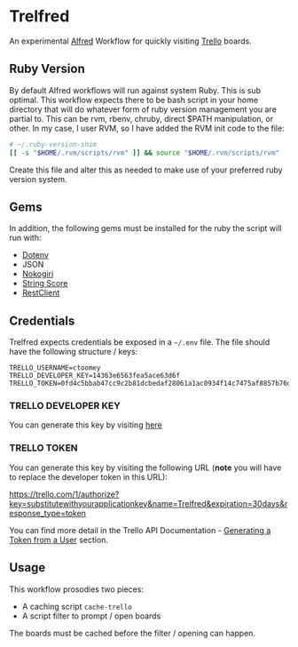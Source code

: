 Trelfred
========

An experimental [Alfred][] Workflow for quickly visiting [Trello][] boards.

[Alfred]: http://www.alfredapp.com/
[Trello]: https://trello.com/

Ruby Version
------------

By default Alfred workflows will run against system Ruby. This is sub optimal.
This workflow expects there to be bash script in your home directory that will
do whatever form of ruby version management you are partial to. This can be
rvm, rbenv, chruby, direct $PATH manipulation, or other. In my case, I user
RVM, so I have added the RVM init code to the file:

``` bash
# ~/.ruby-version-shim
[[ -s "$HOME/.rvm/scripts/rvm" ]] && source "$HOME/.rvm/scripts/rvm"
```

Create this file and alter this as needed to make use of your preferred ruby version system.

Gems
----

In addition, the following gems must be installed for the ruby the script will
run with:

- [Dotenv][]
- JSON
- [Nokogiri][]
- [String Score][]
- [RestClient][]

[RestClient]: https://github.com/rest-client/rest-client
[String Score]: https://github.com/jlindley/string_score_ruby
[Dotenv]: https://github.com/bkeepers/dotenv
[Nokogiri]: http://nokogiri.org/

Credentials
-----------

Trelfred expects credentials be exposed in a `~/.env` file. The file should have
the following structure / keys:

``` env
TRELLO_USERNAME=ctoomey
TRELLO_DEVELOPER_KEY=14363e6563fea5ace63d6f
TRELLO_TOKEN=0fd4c5bbab47cc9c2b81dcbedaf28061a1ac0934f14c7475af8857b76de96b99
```

### TRELLO DEVELOPER KEY

You can generate this key by visiting [here](https://trello.com/1/appKey/generate)

### TRELLO TOKEN

You can generate this key by visiting the following URL (**note** you will have
to replace the developer token in this URL):

https://trello.com/1/authorize?key=substitutewithyourapplicationkey&name=Trelfred&expiration=30days&response_type=token

You can find more detail in the Trello API Documentation - [Generating a Token
from a User][] section.

[Generating a Token from a User]: https://trello.com/docs/gettingstarted/index.html#getting-a-token-from-a-user

Usage
-----

This workflow prosodies two pieces:

- A caching script `cache-trello`
- A script filter to prompt / open boards

The boards must be cached before the filter / opening can happen.

